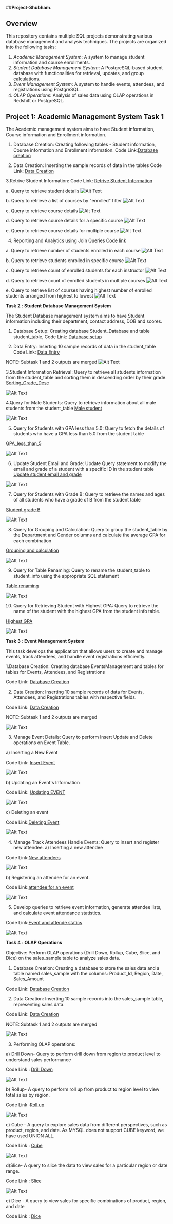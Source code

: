 ##**Project-Shubham**.

## Overview

This repository contains multiple SQL projects demonstrating various database management and analysis techniques. The projects are organized into the following tasks:

1. *Academic Management System*: A system to manage student information and course enrollments.
2. *Student Database Management System*: A PostgreSQL-based student database with functionalities for retrieval, updates, and group calculations.
3. *Event Management System*: A system to handle events, attendees, and registrations using PostgreSQL.
4. *OLAP Operations*: Analysis of sales data using OLAP operations in Redshift or PostgreSQL.

## Project 1: Academic Management System Task 1

The Academic management system aims to have Student information, Course information and Enrollment information.

   1. Database Creation: Creating following tables - Student information, Course information and Enrollment information. Code Link:[Database creation](https://github.com/shubh-hum1996/Acedemic-management-system---Shubham/blob/main/Task1-Input%20Academic-Management-System-code/Database%20creation.sql)

   2. Data Creation: Inserting the sample records of data in the tables Code Link: [Data Creation](https://github.com/shubh-hum1996/Acedemic-management-system---Shubham/blob/main/Task1-Input%20Academic-Management-System-code/Data%20Creation.sql)

   3.Retrive Student Information: Code Link: [Retrive Student Information](https://github.com/shubh-hum1996/Acedemic-management-system---Shubham/blob/main/Task1-Input%20Academic-Management-System-code/Retrieve%20the%20Student%20Information.sql)


a. Query to retrieve student details
![Alt Text](https://github.com/shubh-hum1996/Acedemic-management-system---Shubham/blob/main/Task1-Output-Academic-Management-System/Output-3a%20of%20student%20details.JPG)

b. Query to retrieve a list of courses by "enrolled" filter
![Alt Text](https://github.com/shubh-hum1996/Acedemic-management-system---Shubham/blob/main/Task1-Output-Academic-Management-System/Output-3b%20List%20of%20course%20where%20specific%20student%20enrolled%20output.JPG)

c. Query to retrieve course details
![Alt Text](https://github.com/shubh-hum1996/Acedemic-management-system---Shubham/blob/main/Task1-Output-Academic-Management-System/Output-3c%20course%20information%20including%20course%20name%20instructor%20information.JPG)

d. Query to retrieve course details for a specific course
![Alt Text](https://github.com/shubh-hum1996/Acedemic-management-system---Shubham/blob/main/Task1-Output-Academic-Management-System/Output-3d%20course%20information%20for%20specific%20course.JPG)

e. Query to retrieve course details for multiple course
![Alt Text](https://github.com/shubh-hum1996/Acedemic-management-system---Shubham/blob/main/Task1-Output-Academic-Management-System/Output-3e%20course%20information%20for%20multiple%20course.JPG)

4. Reporting and Analytics using Join Queries
[Code link](https://github.com/shubh-hum1996/Acedemic-management-system---Shubham/blob/main/Task1-Input%20Academic-Management-System-code/Reporting%20and%20analytics.sql)

a. Query to retrieve number of students enrolled in each course
![Alt Text](https://github.com/shubh-hum1996/Acedemic-management-system---Shubham/blob/main/Task1-Output-Academic-Management-System/Output-4a%20Number%20of%20students%20enrolled%20in%20each%20course.JPG)


b. Query to retrieve students enrolled in specific course
![Alt Text](https://github.com/shubh-hum1996/Acedemic-management-system---Shubham/blob/main/Task1-Output-Academic-Management-System/Output-4b%20list%20of%20students%20enrolled%20in%20a%20specific%20course.JPG)

c. Query to retrieve count of enrolled students for each instructor
![Alt Text](https://github.com/shubh-hum1996/Acedemic-management-system---Shubham/blob/main/Task1-Output-Academic-Management-System/Output-4c%20count%20of%20enrolled%20students%20for%20each%20instructor.JPG)

d. Query to retrieve count of enrolled students in multiple courses
![Alt Text](https://github.com/shubh-hum1996/Acedemic-management-system---Shubham/blob/main/Task1-Output-Academic-Management-System/Output-4d%20list%20of%20students%20who%20are%20enrolled%20in%20multiple%20courses.JPG)

e. Query to retrieve list of courses having highest number of enrolled students arranged from highest to lowest
![Alt Text](https://github.com/shubh-hum1996/Acedemic-management-system---Shubham/blob/main/Task1-Output-Academic-Management-System/Output-4e%20courses%20that%20have%20the%20highest%20number%20of%20enrolled%20students(arranging%20from%20highest%20to%20lowest).JPG)

**Task** **2** : **Student Database Management System**

The Student Database management system aims to have Student information including their department, contact address, DOB and scores.

   1. Database Setup: Creating database Student_Database and table student_table, Code Link: [Database setup](https://github.com/shubh-hum1996/Acedemic-management-system---Shubham/blob/main/Task2-Input-Student-Database-Management-System/1-Database%20Setup.sql)

   2. Data Entry: Inserting 10 sample records of data in the student_table Code Link: [Data Entry](https://github.com/shubh-hum1996/Acedemic-management-system---Shubham/blob/main/Task2-Input-Student-Database-Management-System/Data%20entry.sql)

NOTE: Subtask 1 and 2 outputs are merged
 ![Alt Text](https://github.com/shubh-hum1996/Acedemic-management-system---Shubham/blob/main/Task2-Output-Student-database-management-system/Inserting%20value.JPG)

3.Student Information Retrieval: Query to retrieve all students information from the student_table and sorting them in descending order by their grade.
[Sorting_Grade_Desc](https://github.com/shubh-hum1996/Acedemic-management-system---Shubham/blob/main/Task2-Input-Student-Database-Management-System/Student%20Information%20Retrieval%20sort%20them%20in%20descending%20order%20by%20their%20grades%20.sql)

![Alt Text](https://github.com/shubh-hum1996/Acedemic-management-system---Shubham/blob/main/Task2-Output-Student-database-management-system/Student%20Information%20Retrieval.JPG)

4.Query for Male Students: Query to retrieve information about all male students from the student_table
[Male student](https://github.com/shubh-hum1996/Acedemic-management-system---Shubham/blob/main/Task2-Input-Student-Database-Management-System/Student%20which%20is%20male.sql)

![Alt Text](https://github.com/shubh-hum1996/Acedemic-management-system---Shubham/blob/main/Task2-Output-Student-database-management-system/Query%20for%20Male%20Students.JPG)

5. Query for Students with GPA less than 5.0: Query to fetch the details of students who have a GPA less than 5.0 from the student table

[GPA_less_than_5](https://github.com/shubh-hum1996/Acedemic-management-system---Shubham/blob/main/Task2-Input-Student-Database-Management-System/Query%20for%20Students%20with%20GPA%20less%20than%205.sql)

![Alt Text](https://github.com/shubh-hum1996/Acedemic-management-system---Shubham/blob/main/Task2-Output-Student-database-management-system/Students%20with%20GPA%20less%20than%205.0.JPG)

6. Update Student Email and Grade: Update Query statement to modify the email and grade of a student with a specific ID in the student table
[Update student email and grade](https://github.com/shubh-hum1996/Acedemic-management-system---Shubham/blob/main/Task2-Input-Student-Database-Management-System/Update%20Student%20Email%20and%20Grade.sql)

![Alt Text](https://github.com/shubh-hum1996/Acedemic-management-system---Shubham/blob/main/Task2-Output-Student-database-management-system/Update%20Student%20Email%20and%20Grade.JPG)

7. Query for Students with Grade B: Query to retrieve the names and ages of all students who have a grade of B from the student table

[Student grade B](https://github.com/shubh-hum1996/Acedemic-management-system---Shubham/blob/main/Task2-Input-Student-Database-Management-System/Query%20for%20Students%20with%20Grade%20B.sql)

![Alt Text](https://github.com/shubh-hum1996/Acedemic-management-system---Shubham/blob/main/Task2-Output-Student-database-management-system/Students%20with%20Grade%20B.JPG)

8. Query for Grouping and Calculation: Query to group the student_table by the Department and Gender columns and calculate the average GPA for each combination

[Grouping and calculation](https://github.com/shubh-hum1996/Acedemic-management-system---Shubham/blob/main/Task2-Input-Student-Database-Management-System/Grouping%20and%20Calculation.sql)

![Alt Text](https://github.com/shubh-hum1996/Acedemic-management-system---Shubham/blob/main/Task2-Output-Student-database-management-system/Grouping%20and%20Calculation.JPG)

9. Query for Table Renaming: Query to rename the student_table to student_info using the appropriate SQL statement

[Table renaming](https://github.com/shubh-hum1996/Acedemic-management-system---Shubham/blob/main/Task2-Input-Student-Database-Management-System/Table%20Renaming.sql)

![Alt Text](https://github.com/shubh-hum1996/Acedemic-management-system---Shubham/blob/main/Task2-Output-Student-database-management-system/Table%20rename%20student%20info.JPG)

10. Query for Retrieving Student with Highest GPA: Query to retrieve the name of the student with the highest GPA from the student info table.

[Highest GPA](https://github.com/shubh-hum1996/Acedemic-management-system---Shubham/blob/main/Task2-Input-Student-Database-Management-System/Retrieve%20Student%20with%20Highest%20GPA.sql)

![Alt Text](https://github.com/shubh-hum1996/Acedemic-management-system---Shubham/blob/main/Task2-Output-Student-database-management-system/Retrieve%20Student%20with%20Highest%20GPA.JPG)

**Task** **3** : **Event Management System**

This task develops the application that allows users to create and manage events, track attendees, and handle event registrations efficiently.

 1.Database Creation: Creating database EventsManagement and tables for tables for Events, Attendees, and Registrations

Code Link: [Database Creation](https://github.com/shubh-hum1996/Acedemic-management-system---Shubham/blob/main/Task3-Event-Management-System/Event%20Management%20System%20using%20PostgreSQL.sql)

   2. Data Creation: Inserting 10 sample records of data for Events, Attendees, and Registrations tables with respective fields.
      
Code Link: [Data Creation](https://github.com/shubh-hum1996/Acedemic-management-system---Shubham/blob/main/Task3-Event-Management-System/Data%20Creation.sql)

NOTE: Subtask 1 and 2 outputs are merged 

![Alt Text](https://github.com/shubh-hum1996/Acedemic-management-system---Shubham/blob/main/Task3-Output-file-event-management/Inserting%20values%20in%20tables%20for%20Events%2C%20Attendees%2C%20and%20Registrations.JPG)

3. Manage Event Details: Query to perform Insert Update and Delete operations on Event Table.

a) Inserting a New Event

Code Link: [Insert Event](https://github.com/shubh-hum1996/Acedemic-management-system---Shubham/blob/main/Task3-Event-Management-System/Manage%20Event%20Details-%20Inserting%20new%20event.sql)

![Alt Text](https://github.com/shubh-hum1996/Acedemic-management-system---Shubham/blob/main/Task3-Output-file-event-management/Inserting%20new%20event.JPG)

b) Updating an Event's Information

Code Link: [Updating EVENT](https://github.com/shubh-hum1996/Acedemic-management-system---Shubham/blob/main/Task3-Event-Management-System/Updating%20an%20event's%20information.sql)

![Alt Text](https://github.com/shubh-hum1996/Acedemic-management-system---Shubham/blob/main/Task3-Output-file-event-management/Updating%20an%20event's%20information.JPG)

c) Deleting an event

Code Link:[Deleting Event](https://github.com/shubh-hum1996/Acedemic-management-system---Shubham/blob/main/Task3-Event-Management-System/Deleting%20an%20event.sql)

![Alt Text](https://github.com/shubh-hum1996/Acedemic-management-system---Shubham/blob/main/Task3-Output-file-event-management/Deleting%20an%20event%20no%205.JPG)

4. Manage Track Attendees Handle Events: Query to insert and register new attendee.
a) Inserting a new attendee

Code Link:[New attendees](https://github.com/shubh-hum1996/Acedemic-management-system---Shubham/blob/main/Task3-Event-Management-System/Manage%20Track%20Attendees%20%26%20Handle%20Events-%20Insert%20new%20attendee.sql)

![Alt Text](https://github.com/shubh-hum1996/Acedemic-management-system---Shubham/blob/main/Task3-Output-file-event-management/Inserting%20new%20attendee.JPG)

b) Registering an attendee for an event.

Code Link:[attendee for an event](https://github.com/shubh-hum1996/Acedemic-management-system---Shubham/blob/main/Task3-Event-Management-System/Registering%20an%20attendee%20for%20an%20event.sql)

![Alt Text](https://github.com/shubh-hum1996/Acedemic-management-system---Shubham/blob/main/Task3-Output-file-event-management/Registering%20an%20attendee%20for%20an%20event.JPG)

5. Develop queries to retrieve event information, generate attendee lists, and calculate event attendance statistics.

Code Link:[Event and attende statics](https://github.com/shubh-hum1996/Acedemic-management-system---Shubham/blob/main/Task3-Event-Management-System/Event_and_Attendees_Statistics.sql)

![Alt Text](https://github.com/shubh-hum1996/Acedemic-management-system---Shubham/blob/main/Task3-Output-file-event-management/queries%20to%20rRetrieve%20event%20information%2C%20generate%20attendee%20lists%2C%20and%20calculate%20event%20attendance%20statistic.JPG)

**Task** **4** : **OLAP Operations**

Objective: Perform OLAP operations (Drill Down, Rollup, Cube, Slice, and Dice) on the sales_sample table to analyze sales data.

   1. Database Creation: Creating a database to store the sales data and a table named sales_sample with the columns: Product_ld, Region, Date, Sales_Amount

Code Link: [Database Creation](https://github.com/shubh-hum1996/Acedemic-management-system---Shubham/blob/main/Task4-Input-OLAP-Operations/Database%20Creation.sql)

2. Data Creation: Inserting 10 sample records into the sales_sample table, representing sales data.

Code Link: [Data Creation](https://github.com/shubh-hum1996/Acedemic-management-system---Shubham/blob/main/Task4-Input-OLAP-Operations/Data%20Creation.sql)


NOTE: Subtask 1 and 2 outputs are merged

![Alt Text](https://github.com/shubh-hum1996/Acedemic-management-system---Shubham/blob/main/Task4-Output-OLAP-Operations/Task%204Data%20Creation.JPG)



3. Performing OLAP operations:

a) Drill Down- Query to perform drill down from region to product level to understand sales performance

Code Link : [Drill Down](https://github.com/shubh-hum1996/Acedemic-management-system---Shubham/blob/main/Task4-Input-OLAP-Operations/Drill%20Down.sql)

![Alt Text](https://github.com/shubh-hum1996/Acedemic-management-system---Shubham/blob/main/Task4-Output-OLAP-Operations/Drill%20down%20output.JPG)

b) Rollup- A query to perform roll up from product to region level to view total sales by region.

Code Link :[Roll up](https://github.com/shubh-hum1996/Acedemic-management-system---Shubham/blob/main/Task4-Input-OLAP-Operations/Roll%20up.sql)

![Alt Text](https://github.com/shubh-hum1996/Acedemic-management-system---Shubham/blob/main/Task4-Output-OLAP-Operations/Roll%20up%20output.JPG)

c) Cube - A query to explore sales data from different perspectives, such as product, region, and date. As MYSQL does not support CUBE keyword, we have used UNION ALL.

Code Link : [Cube](https://github.com/shubh-hum1996/Acedemic-management-system---Shubham/blob/main/Task4-Input-OLAP-Operations/Cube-.sql)


![Alt Text](https://github.com/shubh-hum1996/Acedemic-management-system---Shubham/blob/main/Task4-Output-OLAP-Operations/Cube-.JPG)

d)Slice- A query to slice the data to view sales for a particular region or date range.

Code Link : [Slice](https://github.com/shubh-hum1996/Acedemic-management-system---Shubham/blob/main/Task4-Input-OLAP-Operations/Slice.sql)

![Alt Text](https://github.com/shubh-hum1996/Acedemic-management-system---Shubham/blob/main/Task4-Output-OLAP-Operations/Slice%20output.JPG)

e) Dice - A query to view sales for specific combinations of product, region, and date

Code Link : [Dice](https://github.com/shubh-hum1996/Acedemic-management-system---Shubham/blob/main/Task4-Input-OLAP-Operations/Dice%20input.sql)

